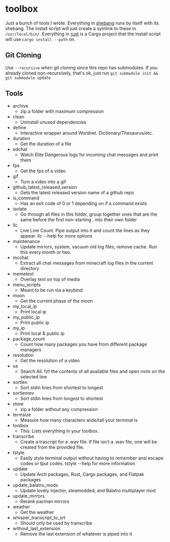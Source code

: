 # toolbox
Just a bunch of tools I wrote. Everything in [shebang](shebang) runs by itself with its shebang. The install script will just create a symlink to these in `/usr/local/bin/`. Everything in [rust](rust) is a Cargo project that the install script will use `cargo install --path` on.

## Git Cloning
Use `--recursive` when git cloning since this repo has submodules. If you already cloned non-recursively, that's ok, just run `git submodule init && git submodule update`

## Tools
- archive
	- zip a folder with maximum compression
- clean
	- Uninstall unused dependencies
- define
	- Interactive wrapper around Wordnet. Dictionary/Thesaurus/etc.
- duration
	- Get the duration of a file
- edchat
	- Watch Elite Dangerous logs for incoming chat messages and print them
- fps
	- Get the fps of a video
- gif
	- Turn a video into a gif
- github_latest_released_version
	- Gets the latest released version name of a github repo
- is_command
	- Has an exit code of 0 or 1 depending on if a command exists
- isolate
	- Go through all files in this folder, group together ones that are the same before the first non-starting . into their own folder
- llc
	- Live Line Count. Pipe output into it and count the lines as they appear. llc --help for more options
- maintenance
	- Update mirrors, system, vacuum old log files, remove cache. Run this every month or two.
- mcchat
	- Extract all chat messages from minecraft log files in the current directory
- memetext
	- Overlay text on top of media
- menu_scripts
	- Meant to be run via a keybind
- moon
	- Get the current phase of the moon
- my_local_ip
	- Print local ip
- my_public_ip
	- Print public ip
- my_ip
	- Print local & public ip
- package_count
	- Count how many packages you have from different package managers
- resolution
	- Get the resolution of a video
- sa
	- Search All. fzf the contents of all available files and open nvim on the selected line
- sortlen
	- Sort stdin lines from shortest to longest
- sortlenrev
	- Sort stdin lines from longest to shortest
- store
	- zip a folder without any compression
- termsize
	- Measure how many characters wide/tall your terminal is
- toolbox
	- This. Lists everything in your toolbox.
- transcribe
	- Create a trascript for a .wav file. If file isn't a .wav file, one will be created from the provided file.
- tstyle
	- Easily style terminal output without having to remember ansi escape codes or tput codes. tstyle --help for more information
- update
	- Update Arch packages, Rust, Cargo packages, and Flatpak packages
- update_balatro_mods
	- Update lovely injector, steamodded, and Balatro multiplayer mod
- update_mirrors
	- Rerank pacman mirrors
- weather
	- Get the weather
- whisper_transcript_to_srt
	- Should only be used by transcribe
- without_last_extension
	- Remove the last extension of whatever is piped into it
